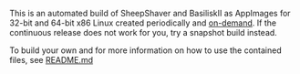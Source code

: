 This is an automated build of SheepShaver and BasiliskII as AppImages for 32-bit and 64-bit x86 Linux created periodically and [on-demand](https://github.com/Korkman/macemu-appimage-builder/issues/10). If the continuous release does not work for you, try a snapshot build instead.

To build your own and for more information on how to use the contained files, see [README.md](https://github.com/Korkman/macemu-appimage-builder/blob/main/README.md)
